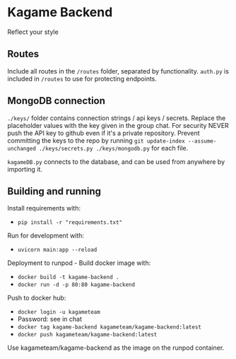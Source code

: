 # Kagame Backend
Reflect your style

## Routes
Include all routes in the `/routes` folder, separated by functionality. `auth.py` is included in `/routes` to use for protecting endpoints.

## MongoDB connection
`./keys/` folder contains connection strings / api keys / secrets. Replace the placeholder values with the key given in the group chat. For security NEVER push the API key to github even if it's a private repository. Prevent committing the keys to the repo by running `git update-index --assume-unchanged ./keys/secrets.py ./keys/mongodb.py` for each file.

`kagameDB.py` connects to the database, and can be used from anywhere by importing it.

## Building and running
Install requirements with:
- `pip install -r "requirements.txt"`
  
Run for development with:
- `uvicorn main:app --reload`

Deployment to runpod - Build docker image with:
- `docker build -t kagame-backend .`
- `docker run -d -p 80:80 kagame-backend`

Push to docker hub:
- `docker login -u kagameteam`
- Password: see in chat
- `docker tag kagame-backend kagameteam/kagame-backend:latest`
- `docker push kagameteam/kagame-backend:latest`

Use kagameteam/kagame-backend as the image on the runpod container.